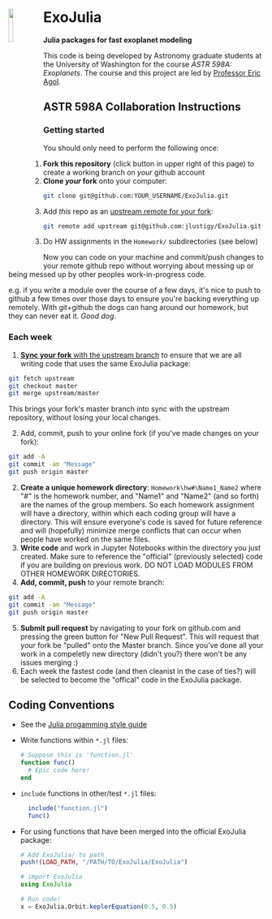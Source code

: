 # ExoJulia <img src="https://github.com/jlustigy/ExoJulia/blob/master/Resources/proto1.png" width="13%" height="13%" align="left" />

**Julia packages for fast exoplanet modeling**

This code is being developed by Astronomy graduate students at the University of Washington for the course *ASTR 598A: Exoplanets*. The course and this project are led by [Professor Eric Agol](http://faculty.washington.edu/agol/index.html).  

## ASTR 598A Collaboration Instructions

### Getting started

You should only need to perform the following once:

1. **Fork this repository** (click button in upper right of this page) to create a working branch on *your* github account
2. **Clone *your* fork** onto your computer:
  
  ```bash
  git clone git@github.com:YOUR_USERNAME/ExoJulia.git
  ```

3. Add *this* repo as an [upstream remote for your fork](https://help.github.com/articles/configuring-a-remote-for-a-fork/):

  ```bash
  git remote add upstream git@github.com:jlustigy/ExoJulia.git
  ```

3. Do HW assignments in the `Homework/` subdirectories (see below)

Now you can code on your machine and commit/push changes to your remote github repo without worrying about messing up or being messed up by other peoples work-in-progress code.  

e.g. if you write a module over the course of a few days, it's nice to push to github a few times over those days to ensure you're backing everything up remotely. With git+github the dogs can hang around our homework, but they can never eat it. *Good dog*.  

### Each week
1. [**Sync your fork** with the upstream branch](https://help.github.com/articles/syncing-a-fork/) to ensure that we are all writing code that uses the same ExoJulia package:    

  ```bash
  git fetch upstream  
  git checkout master  
  git merge upstream/master  
  ```  
  This brings your fork's master branch into sync with the upstream repository, without losing your local changes.

2. Add, commit, push to your online fork (if you've made changes on your fork):

  ```bash
  git add -A
  git commit -am "Message"
  git push origin master
  ```
    
2. **Create a unique homework directory**: `Homework\hw#\Name1_Name2` where "#" is the homework number, and "Name1" and "Name2" (and so forth) are the names of the group members. So each homework assignment will have a directory, within which each coding group will have a directory. This will ensure everyone's code is saved for future reference and will (hopefully) minimize merge conflicts that can occur when people have worked on the same files.  
3. **Write code** and work in Jupyter Notebooks within the directory you just created. Make sure to reference the "official" (previously selected) code if you are building on previous work. DO NOT LOAD MODULES FROM OTHER HOMEWORK DIRECTORIES.
4. **Add, commit, push** to your remote branch:
  
  ```bash
  git add -A
  git commit -am "Message"
  git push origin master
  ```
  
5. **Submit pull request** by navigating to your fork on github.com and pressing the green button for "New Pull Request". This will request that your fork be "pulled" onto the Master branch. Since you've done all your work in a compeletly new directory (didn't you?) there won't be any issues merging :) 
6. Each week the fastest code (and then cleanist in the case of ties?) will be selected to become the "offical" code in the ExoJulia package.  

## Coding Conventions

* See the [Julia progamming style guide](http://docs.julialang.org/en/release-0.4/manual/style-guide/)
* Write functions within `*.jl` files:  
  
  ```julia
  # Suppose this is 'function.jl'
  function func()
    # Epic code here!
  end
  ```
  
* `include` functions in other/test `*.jl` files:  
  
  ```julia
    include("function.jl")
    func()
  ```

* For using functions that have been merged into the official ExoJulia package:
  
  ```julia
  # Add ExoJulia/ to path
  push!(LOAD_PATH, "/PATH/TO/ExoJulia/ExoJulia")
  
  # import ExoJulia
  using ExoJulia
  
  # Run code!
  x = ExoJulia.Orbit.keplerEquation(0.5, 0.5)
  ```
